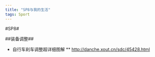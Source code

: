 ```yaml
---
title: "SP8与我的生活"
tags: Sport
---
```



#SP8#

##装备调整##
* 自行车刹车调整超详细图解
** http://danche.xout.cn/sdc/45428.html
